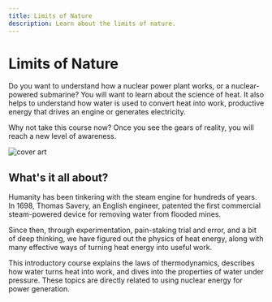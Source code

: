 ```yaml
---
title: Limits of Nature
description: Learn about the limits of nature.
---
```


# Limits of Nature

Do you want to understand how a nuclear power plant works, or a nuclear-powered submarine? You will want to learn about the science of heat. It also helps to understand how water is used to convert heat into work, productive energy that drives an engine or generates electricity.

Why not take this course now? Once you see the gears of reality, you will reach a new level of awareness.

![cover art](/images/courses/limits-of-nature/steam-locomotive.jpg)

## What's it all about?

Humanity has been tinkering with the steam engine for hundreds of years. In 1698, Thomas Savery, an English engineer, patented the first commercial steam-powered device for removing water from flooded mines.

Since then, through experimentation, pain-staking trial and error, and a bit of deep thinking, we have figured out the physics of heat energy, along with many effective ways of turning heat energy into useful work.

This introductory course explains the laws of thermodynamics, describes how water turns heat into work, and dives into the properties of water under pressure. These topics are directly related to using nuclear energy for power generation.
